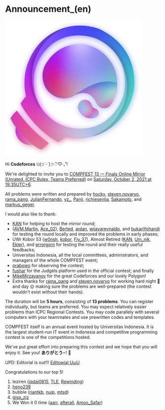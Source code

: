 # Announcement_(en)

![logo](images/31e886f0ba055023282a2f68b4b254d98c02c727.png)

Hi **Codeforces** ଘ(੭*ˊᵕˋ)੭* ੈ♡‧₊˚!

We're delighted to invite you to [COMPFEST 13 — Finals Online Mirror (Unrated, ICPC Rules, Teams Preferred)](https://codeforces.com/contests/1575) on [Saturday, October 2, 2021 at 19:35UTC+6](https://codeforces.com/https://www.timeanddate.com/worldclock/fixedtime.html?day=2&month=10&year=2021&hour=16&min=35&sec=0&p1=166).

All problems were written and prepared by [hocky](https://codeforces.com/profile/hocky "Candidate Master hocky"), [steven.novaryo](https://codeforces.com/profile/steven.novaryo "Candidate Master steven.novaryo"), [rama_pang](https://codeforces.com/profile/rama_pang "International Grandmaster rama_pang"), [JulianFernando](https://codeforces.com/profile/JulianFernando "Candidate Master JulianFernando"), [yz_](https://codeforces.com/profile/yz_ "Master yz_"), [Panji](https://codeforces.com/profile/Panji "Specialist Panji"), [richiesenlia](https://codeforces.com/profile/richiesenlia "Specialist richiesenlia"), [Sakamoto](https://codeforces.com/profile/Sakamoto "Expert Sakamoto"), and [markus_geger](https://codeforces.com/profile/markus_geger "Expert markus_geger").

I would also like to thank:

 * [KAN](https://codeforces.com/profile/KAN "Legendary Grandmaster KAN") for helping to host the mirror round;
* ([AVM.Martin](https://codeforces.com/profile/AVM.Martin "Candidate Master AVM.Martin"), [Ace_02](https://codeforces.com/profile/Ace_02 "Master Ace_02")), [Berted](https://codeforces.com/profile/Berted "Master Berted"), [ardan](https://codeforces.com/profile/ardan "Master ardan"), [wijayareynaldo](https://codeforces.com/profile/wijayareynaldo "Candidate Master wijayareynaldo"), and [bukanYohandi](https://codeforces.com/profile/bukanYohandi "Candidate Master bukanYohandi") for testing the round locally and improved the problems in early phases;
* UWr Kobor 53 ([w0nsh](https://codeforces.com/profile/w0nsh "Grandmaster w0nsh"), [kobor](https://codeforces.com/profile/kobor "Master kobor"), [Fly_37](https://codeforces.com/profile/Fly_37 "Master Fly_37")), Almost Retired ([KAN](https://codeforces.com/profile/KAN "Legendary Grandmaster KAN"), [Um_nik](https://codeforces.com/profile/Um_nik "Legendary Grandmaster Um_nik"), [Ekler](https://codeforces.com/profile/Ekler "International Master Ekler")), and [errorgorn](https://codeforces.com/profile/errorgorn "Grandmaster errorgorn") for testing the round and their really useful feedbacks;
* Universitas Indonesia, all the local committees, administrators, and managers of the whole COMPFEST event;
* [prabowo](https://codeforces.com/profile/prabowo "Grandmaster prabowo") for observing the contest;
* [fushar](https://codeforces.com/profile/fushar "Expert fushar") for the Judgels platform used in the official contest; and finally
* [MikeMirzayanov](https://codeforces.com/profile/MikeMirzayanov "Headquarters, MikeMirzayanov") for the great Codeforces and our lovely Polygon!
* Extra thanks for [rama_pang](https://codeforces.com/profile/rama_pang "International Grandmaster rama_pang") and [steven.novaryo](https://codeforces.com/profile/steven.novaryo "Candidate Master steven.novaryo") for working hard night 🌚 and day 🌞 making sure the problems are well-prepared (the contest wouldn't exist without their hands).

The duration will be **5 hours**, consisting of **13 problems**. You can register individually, but teams are preferred. You may expect relatively easier problems than ICPC Regional Contests. You may code parallely with several computers with your teammates and use prewritten codes and templates.

COMPFEST itself is an annual event hosted by Universitas Indonesia. It is the largest student-run IT event in Indonesia and competitive programming contest is one of the competitions hosted.

We've put great effort into preparing this contest and we hope that you will enjoy it. See you! **ありがとう**~! 🐾

UPD: Editorial is out!!! [Editowial UωU](COMPFEST_13_—_Editorial_(en).md)

Congratulations to our top 5!

 1. leziren ([jqdai0815](https://codeforces.com/profile/jqdai0815 "Legendary Grandmaster jqdai0815"), [TLE](https://codeforces.com/profile/TLE "Legendary Grandmaster TLE"), [Rewinding](https://codeforces.com/profile/Rewinding "Legendary Grandmaster Rewinding"))
2. [heno239](https://codeforces.com/profile/heno239 "Legendary Grandmaster heno239")
3. bubble ([riantkb](https://codeforces.com/profile/riantkb "Grandmaster riantkb"), [nuip](https://codeforces.com/profile/nuip "International Grandmaster nuip"), [mtsd](https://codeforces.com/profile/mtsd "Grandmaster mtsd"))
4. [gisp_zjz](https://codeforces.com/profile/gisp_zjz "Legendary Grandmaster gisp_zjz")
5. We Won it 0 time ([aarr](https://codeforces.com/profile/aarr "Grandmaster aarr"), [afterall](https://codeforces.com/profile/afterall "Grandmaster afterall"), [Amoo_Safar](https://codeforces.com/profile/Amoo_Safar "International Grandmaster Amoo_Safar"))
